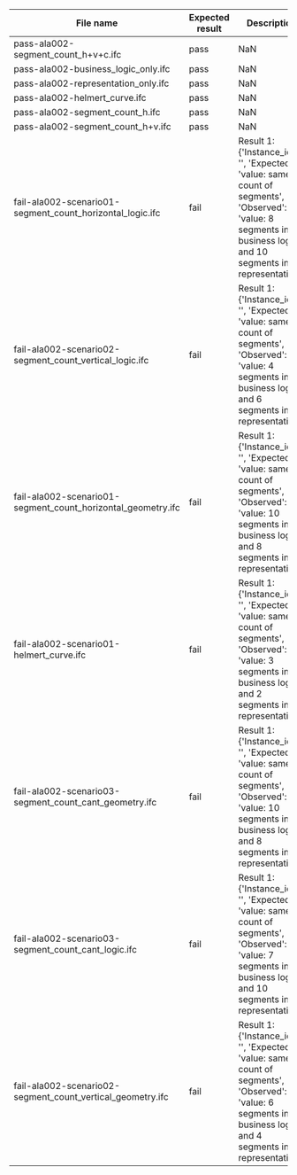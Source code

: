 

| File name | Expected result | Description |
| --- | --- | --- |
| pass-ala002-segment\_count\_h+v+c.ifc | pass | NaN |
| pass-ala002-business\_logic\_only.ifc | pass | NaN |
| pass-ala002-representation\_only.ifc | pass | NaN |
| pass-ala002-helmert\_curve.ifc | pass | NaN |
| pass-ala002-segment\_count\_h.ifc | pass | NaN |
| pass-ala002-segment\_count\_h+v.ifc | pass | NaN |
| fail-ala002-scenario01-segment\_count\_horizontal\_logic.ifc | fail | Result 1: {'Instance\_id': '', 'Expected': 'value: same count of segments', 'Observed': 'value: 8 segments in business logic and 10 segments in representation'} |
| fail-ala002-scenario02-segment\_count\_vertical\_logic.ifc | fail | Result 1: {'Instance\_id': '', 'Expected': 'value: same count of segments', 'Observed': 'value: 4 segments in business logic and 6 segments in representation'} |
| fail-ala002-scenario01-segment\_count\_horizontal\_geometry.ifc | fail | Result 1: {'Instance\_id': '', 'Expected': 'value: same count of segments', 'Observed': 'value: 10 segments in business logic and 8 segments in representation'} |
| fail-ala002-scenario01-helmert\_curve.ifc | fail | Result 1: {'Instance\_id': '', 'Expected': 'value: same count of segments', 'Observed': 'value: 3 segments in business logic and 2 segments in representation'} |
| fail-ala002-scenario03-segment\_count\_cant\_geometry.ifc | fail | Result 1: {'Instance\_id': '', 'Expected': 'value: same count of segments', 'Observed': 'value: 10 segments in business logic and 8 segments in representation'} |
| fail-ala002-scenario03-segment\_count\_cant\_logic.ifc | fail | Result 1: {'Instance\_id': '', 'Expected': 'value: same count of segments', 'Observed': 'value: 7 segments in business logic and 10 segments in representation'} |
| fail-ala002-scenario02-segment\_count\_vertical\_geometry.ifc | fail | Result 1: {'Instance\_id': '', 'Expected': 'value: same count of segments', 'Observed': 'value: 6 segments in business logic and 4 segments in representation'} |


